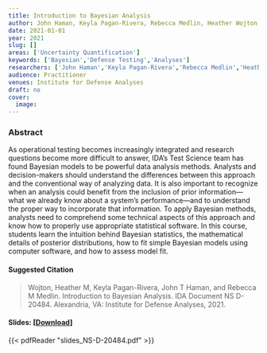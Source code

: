 ```yaml
---
title: Introduction to Bayesian Analysis
author: John Haman, Keyla Pagan-Rivera, Rebecca Medlin, Heather Wojton
date: 2021-01-01
year: 2021
slug: []
areas: ['Uncertainty Quantification']
keywords: ['Bayesian','Defense Testing','Analyses']
researchers: ['John Haman','Keyla Pagan-Rivera','Rebecca Medlin','Heather Wojton']
audience: Practitioner
venues: Institute for Defense Analyses
draft: no
cover:
  image: 
---
```




### Abstract
As operational testing becomes increasingly integrated and research questions become more difficult to answer, IDA’s Test Science team has found Bayesian models to be powerful data analysis methods. Analysts and decision-makers should understand the differences between this approach and the conventional way of analyzing data. It is also important to recognize when an analysis could benefit from the inclusion of prior information—what we already know about a system’s performance—and to understand the proper way to incorporate that information. To apply Bayesian methods, analysts need to comprehend some technical aspects of this approach and know how to properly use appropriate statistical software. In this course, students learn the intuition behind Bayesian statistics, the mathematical details of posterior distributions, how to fit simple Bayesian models using computer software, and how to assess model fit.

#### Suggested Citation
> Wojton, Heather M, Keyla Pagan-Rivera, John T Haman, and Rebecca M Medlin. Introduction to Bayesian Analysis. IDA Document NS D-20484. Alexandria, VA: Institute for Defense Analyses, 2021.

#### Slides: [[Download](slides_NS-D-20484.pdf)]
{{< pdfReader "slides_NS-D-20484.pdf" >}}




